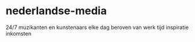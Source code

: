 # nederlandse-media
24/7  muzikanten en kunstenaars elke dag beroven van werk tijd inspiratie inkomsten
